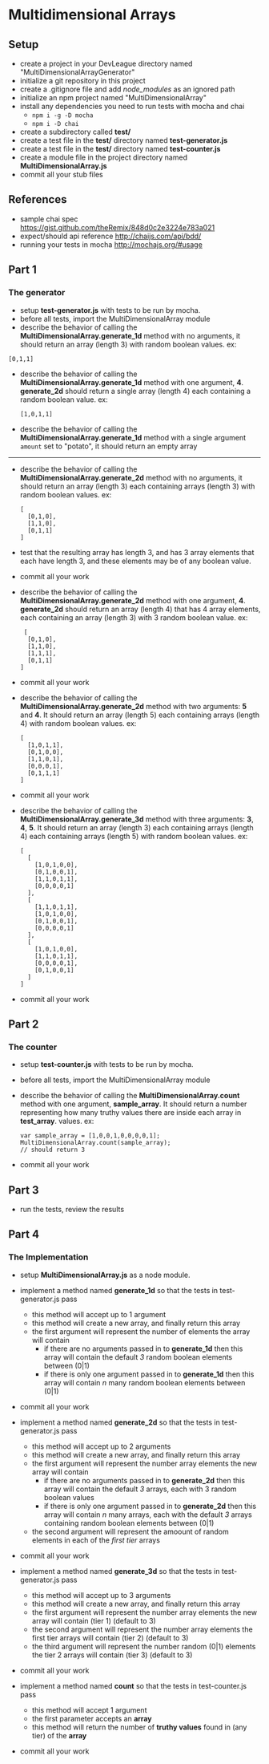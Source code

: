 # Multidimensional Arrays

## Setup

- create a project in your DevLeague directory named "MultiDimensionalArrayGenerator"
- initialize a git repository in this project
- create a .gitignore file and add *node_modules* as an ignored path
- initialize an npm project named "MultiDimensionalArray"
- install any dependencies you need to run tests with mocha and chai
  - `npm i -g -D mocha`
  - `npm i -D chai`
- create a subdirectory called **test/**
- create a test file in the **test/** directory named **test-generator.js**
- create a test file in the **test/** directory named **test-counter.js**
- create a module file in the project directory named **MultiDimensionalArray.js**
- commit all your stub files
 
## References
- sample chai spec https://gist.github.com/theRemix/848d0c2e3224e783a021 
- expect/should api reference http://chaijs.com/api/bdd/
- running your tests in mocha http://mochajs.org/#usage

## Part 1
### The generator

- setup **test-generator.js** with tests to be run by mocha.
- before all tests, import the MultiDimensionalArray module
- describe the behavior of calling the **MultiDimensionalArray.generate_1d** method with no arguments, it should return an array (length 3) with random boolean values. ex:

````
[0,1,1]
````
- describe the behavior of calling the **MultiDimensionalArray.generate_1d** method with one argument, **4**. __generate_2d__ should return a single array (length 4) each containing a random boolean value. ex:

  ````
  [1,0,1,1]
  ````
- describe the behavior of calling the **MultiDimensionalArray.generate_1d** method with a single argument `amount` set to "potato", it should return an empty array

*******************************************************************************
- describe the behavior of calling the **MultiDimensionalArray.generate_2d** method with no arguments, it should return an array (length 3) each containing arrays (length 3) with random boolean values. ex:

  ````
  [  
    [0,1,0],  
    [1,1,0],  
    [0,1,1]  
  ]
  ````
- test that the resulting array has length 3, and has 3 array elements that each have length 3, and these elements may be of any boolean value.
- commit all your work
- describe the behavior of calling the **MultiDimensionalArray.generate_2d** method with one argument, **4**. __generate_2d__ should return an array (length 4) that has 4 array elements, each containing an array (length 3) with 3 random boolean value. ex:

  ````
   [  
    [0,1,0],  
    [1,1,0],  
    [1,1,1],  
    [0,1,1]  
  ]
  ````
- commit all your work
- describe the behavior of calling the **MultiDimensionalArray.generate_2d** method with two arguments: **5** and **4**. It should return an array (length 5) each containing arrays (length 4) with random boolean values. ex:

  ````
  [
    [1,0,1,1],  
    [0,1,0,0],  
    [1,1,0,1],  
    [0,0,0,1],  
    [0,1,1,1]  
  ]
  ````
- commit all your work
- describe the behavior of calling the **MultiDimensionalArray.generate_3d** method with three arguments: **3**, **4**, **5**. It should return an array (length 3) each containing arrays (length 4) each containing arrays (length 5) with random boolean values. ex:

  ````
  [  
    [  
      [1,0,1,0,0],  
      [0,1,0,0,1],  
      [1,1,0,1,1],  
      [0,0,0,0,1]  
    ],  
    [  
      [1,1,0,1,1],  
      [1,0,1,0,0],  
      [0,1,0,0,1],  
      [0,0,0,0,1]  
    ],  
    [  
      [1,0,1,0,0],  
      [1,1,0,1,1],  
      [0,0,0,0,1],  
      [0,1,0,0,1]  
    ]  
  ]
  ````
- commit all your work

## Part 2
### The counter

- setup **test-counter.js** with tests to be run by mocha.
- before all tests, import the MultiDimensionalArray module
- describe the behavior of calling the **MultiDimensionalArray.count** method with one argument, __sample_array__. It should return a number representing how many truthy values there are inside each array in __test_array__.
values. ex:

  ````
  var sample_array = [1,0,0,1,0,0,0,0,1];  
  MultiDimensionalArray.count(sample_array);  
  // should return 3  
  ````
- commit all your work

## Part 3
- run the tests, review the results

## Part 4
### The Implementation

- setup **MultiDimensionalArray.js** as a node module.
- implement a method named **generate_1d** so that the tests in test-generator.js pass
    - this method will accept up to 1 argument
    - this method will create a new array, and finally return this array
    - the first argument will represent the number of elements the array will contain
        - if there are no arguments passed in to **generate_1d** then this array will contain the default _3_ random boolean elements between (0|1) 
        - if there is only one argument passed in to **generate_1d** then this array will contain _n_ many random boolean elements between (0|1) 
- commit all your work

- implement a method named **generate_2d** so that the tests in test-generator.js pass
    - this method will accept up to 2 arguments
    - this method will create a new array, and finally return this array
    - the first argument will represent the number array elements the new array will contain
        - if there are no arguments passed in to **generate_2d** then this array will contain the default _3_ arrays, each with 3 random boolean values
        - if there is only one argument passed in to **generate_2d** then this array will contain _n_ many arrays, each with the default _3_ arrays containing random boolean elements between (0|1) 
    - the second argument will represent the amoount of random elements in each of the _first tier_ arrays  
- commit all your work

- implement a method named **generate_3d** so that the tests in test-generator.js pass
    - this method will accept up to 3 arguments
    - this method will create a new array, and finally return this array
    - the first argument will represent the number array elements the new array will contain (tier 1) (default to 3)
    - the second argument will represent the number array elements the first tier arrays will contain (tier 2) (default to 3) 
    - the third argument will represent the number random (0|1) elements the tier 2 arrays will contain (tier 3) (default to 3)
- commit all your work


- implement a method named **count** so that the tests in test-counter.js pass
    - this method will accept 1 argument
    - the first parameter accepts an **array**
    - this method will return the number of **truthy values** found in (any tier) of the **array**
- commit all your work